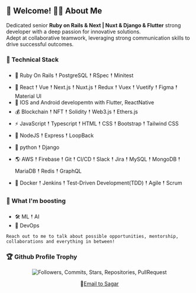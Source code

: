 ## 🤗 Welcome! 🙋‍♂️ About Me

Dedicated senior <strong>Ruby on Rails & Next | Nuxt & Django & Flutter</strong> strong developer with a deep passion for innovative solutions. <br/>
Adept at collaborative teamwork, leveraging strong communication skills to drive successful outcomes.

### 🍯 Technical Stack
- 💪 Ruby On Rails 𒑰 PostgreSQL 𒑰 RSpec 𒑰 Minitest
- 🥇 React 𒑰 Vue 𒑰 Next.js 𒑰 Nuxt.js 𒑰 Redux 𒑰 Vuex 𒑰 Vuetify 𒑰 Figma 𒑰 Material UI
- 🤗 IOS and Android developemtn with Flutter, ReactNative
- 💰 Blockchain 𒑰 NFT 𒑰 Solidity 𒑰 Web3.js 𒑰 Ethers.js
- ⚡ JavaScript 𒑰 Typescript 𒑰 HTML 𒑰 CSS 𒑰 Bootstrap 𒑰 Tailwind CSS
- 🎒 NodeJS 𒑰 Express 𒑰 LoopBack
- 🏹 python 𒑰 Django
- 🌎 AWS 𒑰 Firebase 𒑰 Git 𒑰 CI/CD 𒑰 Slack 𒑰 Jira 𒑰 MySQL 𒑰 MongoDB 𒑰 MariaDB 𒑰 Redis 𒑰 GraphQL
- 🚩 Docker 𒑰 Jenkins 𒑰 Test-Driven Development(TDD) 𒑰 Agile 𒑰 Scrum

### 🌱 What I'm boosting
- 🛠  ML 𒑰 AI
- 🎩 DevOps

`Reach out to me to talk about possible opportunities, mentorship, collaborations and everything in between!`


<h3>🏆 Github Profile Trophy</h3>
<p align="center">
<img src="https://github-profile-trophy.vercel.app/?username=highshot-rk&theme=gruvbox&title=Followers,Commits,Stars,Repositories,PullRequest,Issues,Organizations" alt="Followers, Commits, Stars, Repositories, PullRequest">
</p>
<p align="center">
🤲<a href="mailto:sagarn62020@gmail.com">Email to Sagar</a>
</p>

